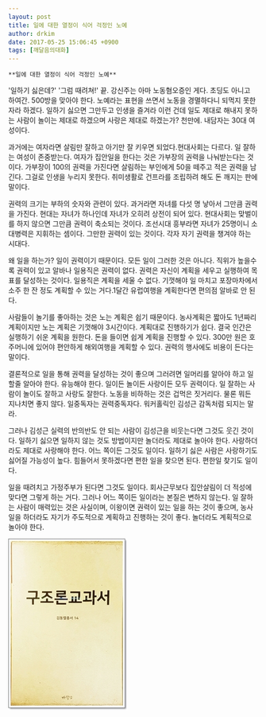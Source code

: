 ```yaml
---
layout: post
title: 일에 대한 열정이 식어 걱정인 노예
author: drkim
date: 2017-05-25 15:06:45 +0900
tags: [깨달음의대화]
---
```

 

    **일에 대한 열정이 식어 걱정인 노예**

  


'일하기 싫은데?' '그럼 때려쳐!' 끝. 강신주는 아마 노동혐오증인 게다. 초딩도 아니고 하여간. 500방을 맞아야 한다. 노예라는 표현을 쓰면서 노동을 경멸하다니 되먹지 못한 자라 하겠다. 일하기 싫으면 그만두고 인생을 즐겨라 이런 건데 일도 제대로 해내지 못하는 사람이 놀이는 제대로 하겠으며 사랑은 제대로 하겠는가? 천만에. 내담자는 30대 여성이다.

  


과거에는 여자라면 살림만 잘하고 아기만 잘 키우면 되었다.현대사회는 다르다. 일 잘하는 여성이 존중받는다. 여자가 집안일을 한다는 것은 가부장의 권력을 나눠받는다는 것이다. 가부장이 100의 권력을 가진다면 살림하는 부인에게 50을 떼주고 적은 권력을 남긴다. 그걸로 인생을 누리지 못한다. 취미생활로 건프라를 조립하려 해도 돈 깨지는 판에 말이다.

  


권력의 크기는 부하의 숫자와 관련이 있다. 과거라면 자녀를 다섯 명 낳아서 그만큼 권력을 가진다. 현대는 자녀가 하나인데 자녀가 오히려 상전이 되어 있다. 현대사회는 맞벌이를 하지 않으면 그만큼 권력이 축소되는 것이다. 조선시대 흥부라면 자녀가 25명이니 소대병력은 지휘하는 셈이다. 그만한 권력이 있는 것이다. 각자 자기 권력을 챙겨야 하는 시대다.

  


왜 일을 하는가? 일이 권력이기 때문이다. 모든 일이 그러한 것은 아니다. 직위가 높을수록 권력이 있고 알바나 일용직은 권력이 없다. 권력은 자신이 계획을 세우고 실행하여 목표를 달성하는 것이다. 일용직은 계획을 세울 수 없다. 기껏해야 일 마치고 포장마차에서 소주 한 잔 정도 계획할 수 있는 거다.1달간 유럽여행을 계획한다면 편의점 알바로 안 된다.

  


사람들이 놀기를 좋아하는 것은 노는 계획은 쉽기 때문이다. 농사계획은 짧아도 1년짜리 계획이지만 노는 계획은 기껏해야 3시간이다. 계획대로 진행하기가 쉽다. 결국 인간은 실행하기 쉬운 계획을 원한다. 돈을 들이면 쉽게 계획을 진행할 수 있다. 300만 원은 호주머니에 있어야 편안하게 해외여행을 계획할 수 있다. 권력의 행사에도 비용이 든다는 말이다.

  


결론적으로 일을 통해 권력을 달성하는 것이 좋으며 그러려면 일머리를 알아야 하고 일할줄 알아야 한다. 유능해야 한다. 일이든 놀이든 사랑이든 모두 권력이다. 일 잘하는 사람이 놀이도 잘하고 사랑도 잘한다. 노동을 비하하는 것은 겁먹은 짓거리다. 물론 뭐든 지나치면 좋지 않다. 일중독자는 권력중독자다. 워커홀릭인 김성근 감독처럼 되지는 말라. 

  


그러나 김성근 실력의 반의반도 안 되는 사람이 김성근을 비웃는다면 그것도 웃긴 것이다. 일하기 싫으면 일하지 않는 것도 방법이지만 놀더라도 제대로 놀아야 한다. 사랑하더라도 제대로 사랑해야 한다. 어느 쪽이든 그것도 일이다. 일하기 싫은 사람은 사랑하기도 싫어질 가능성이 높다. 힘들어서 못하겠다면 편한 일을 찾으면 된다. 편한일 찾기도 일이다.

  


일을 때려치고 가정주부가 된다면 그것도 일이다. 회사근무보다 집안살림이 더 적성에 맞다면 그렇게 하는 거다. 그러나 어느 쪽이든 일이라는 본질은 변하지 않는다. 일 잘하는 사람이 매력있는 것은 사실이며, 이왕이면 권력이 있는 일을 하는 것이 좋으며, 농사일을 하더라도 자기가 주도적으로 계획하고 진행하는 것이 좋다. 놀더라도 계획적으로 놀아야 한다.

  



 ![](/files/attach/images/198/439/849/0.jpg)